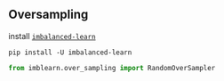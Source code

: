 


## Oversampling

install [`imbalanced-learn`](http://glemaitre.github.io/imbalanced-learn/api.html)

```shell
pip install -U imbalanced-learn
```


```python
from imblearn.over_sampling import RandomOverSampler
```